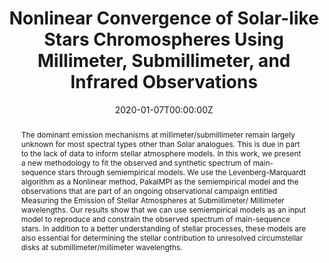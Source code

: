 ---
title: "Nonlinear Convergence of Solar-like Stars Chromospheres Using Millimeter, Submillimeter, and Infrared Observations"
authors:
- ftapia
- vdelaluz
date: "2020-01-07T00:00:00Z"
doi: "10.1051/0004-6361/201629135"

# Schedule page publish date (NOT publication's date).
publishDate: "2020-01-07T00:00:00Z"

# Publication type.
# Legend: 0 = Uncategorized; 1 = Conference paper; 2 = Journal article;
# 3 = Preprint / Working Paper; 4 = Report; 5 = Book; 6 = Book section;
# 7 = Thesis; 8 = Patent
publication_types: ["2"]

# Publication name and optional abbreviated publication name.
publication: "The Astrophysical Journal Supplement Series"
publication_short: "ApJS"

abstract: The dominant emission mechanisms at millimeter/submillimeter remain largely unknown for most spectral types other than Solar analogues. This is due in part to the lack of data to inform stellar atmosphere models. In this work, we present a new methodology to fit the observed and synthetic spectrum of main-sequence stars through semiempirical models. We use the Levenberg-Marquardt algorithm as a Nonlinear method, PakalMPI as the semiempirical model and the observations that are part of an ongoing observational campaign entitled Measuring the Emission of Stellar Atmospheres at Submillimeter/ Millimeter wavelengths. Our results show that we can use semiempirical models as an input model to reproduce and constrain the observed spectrum of main-sequence stars. In addition to a better understanding of stellar processes, these models are also essential for determining the stellar contribution to unresolved circumstellar disks at submillimeter/millimeter wavelengths.

# Summary. An optional shortened abstract.
summary: In this work, we present a new methodology to fit the observed and synthetic spectrum of main-sequence stars through semiempirical models.

tags:
- Atmósferas Estelares
- Cromosferas
- Estrellas de Secuencia Principal
- Radioastronomía
featured: false

# links:
# - name: ""
#   url: ""
url_pdf: https://iopscience.iop.org/article/10.3847/1538-4365/ab5f0a/pdf
url_code: ''
url_dataset: ''
url_poster: ''
url_project: ''
url_slides: ''
url_source: ''
url_video: ''

# Featured image
# To use, add an image named `featured.jpg/png` to your page's folder. 
image:
  caption: 'Tapia-Vázquez & De la Luz, 2020'
  focal_point: ""
  preview_only: false

# Associated Projects (optional).
#   Associate this publication with one or more of your projects.
#   Simply enter your project's folder or file name without extension.
#   E.g. `internal-project` references `content/project/internal-project/index.md`.
#   Otherwise, set `projects: []`.
projects:
- atmosferas

# Slides (optional).
#   Associate this publication with Markdown slides.
#   Simply enter your slide deck's filename without extension.
#   E.g. `slides: "example"` references `content/slides/example/index.md`.
#   Otherwise, set `slides: ""`.
slides: ""
---